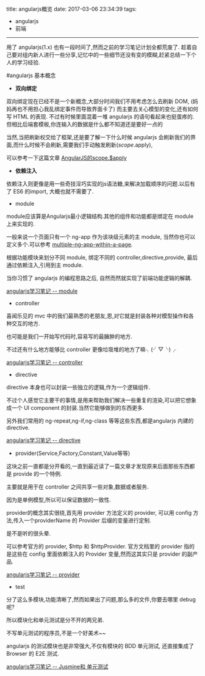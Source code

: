 title: angularjs概览
date: 2017-03-06 23:34:39
tags:
- angularjs
- 前端
---

用了 angularjs(1.x) 也有一段时间了,然而之前的学习笔记计划全都荒废了.
趁着自己要对组内新人进行一些分享,记忆中的一些细节还没有变的模糊,赶紧总结一下个人的学习经验.

<!--more-->

#angularjs 基本概念

* **双向绑定**

双向绑定现在已经不是一个新概念,大部分时间我们不用考虑怎么去刷新 DOM, (妈妈再也不用担心我乱绑定事件而导致界面卡了)
而主要去关心模型的变化,还有如何写 HTML 的表现.
不过有时候里面混着一堆 angularjs 的语句看起来也挺蛋疼的.但相比后端套模板,你连输入的数据是什么都不知道还是要好一点的

当然,当把刷新权交给了框架,还是要了解一下什么时候 angularjs 会刷新我们的界面,而什么时候不会刷新,需要我们手动触发刷新($scope.$apply),

可以参考一下这篇文章 [AngularJS的scope.$apply](http://blog.gejiawen.com/2014/07/14/usage-for-angularjs-scope-apply/)

* **依赖注入**

依赖注入则更像是用一些奇技淫巧实现的js语法糖,来解决加载顺序的问题.以后有了 ES6 的import, 大概也就不需要了.

* module

module应该算是Angularjs最小逻辑结构.其他的组件和功能都是绑定在 module 上来实现的.

一般来说一个页面只有一个 ng-app 作为该块级元素的主 module, 当然你也可以定义多个.可以参考 [multiple-ng-app-within-a-page](http://stackoverflow.com/questions/18571301/angularjs-multiple-ng-app-within-a-page).

根据功能模块来划分不同 module, 绑定不同的 controller,directive,provide, 最后通过依赖注入,引用到主 module. 

当你习惯了 angularjs 的编程思路之后, 自然而然就实现了前端功能逻辑的解耦.

[angularjs学习笔记 -- module]()

* controller

喜闻乐见的 mvc 中的我们最熟悉的老朋友,恩,对它就是封装各种对模型操作和各种交互的地方.

也可能是我们一开始写代码时,容易写的最臃肿的地方.

不过还有什么地方能够比 controller 更像垃圾堆的地方了嘛╮(╯▽╰)╭

[angularjs学习笔记 -- controller]()

* directive

directive 本身也可以封装一些独立的逻辑,作为一个逻辑组件.

不过个人感觉它主要干的事情,是用来帮助我们解决一些重复的渲染,可以把它想象成一个 UI component 的封装.当然它能够做到的东西更多.

另外我们常用的 ng-repeat,ng-if,ng-class 等等这些东西,都是angularjs 内建的 directive.

[angularjs学习笔记 -- directive]()

* provider(Service,Factory,Constant,Value等等)

这块之前一直都是分开看的,一直到最近读了一篇文章才发现原来后面那些东西都是 provide 的一个特例.

主要就是用于在 controller 之间共享一些对象,数据或者服务.

因为是单例模型,所以可以保证数据的一致性.

provider的概念其实很绕,首先用 provider 方法定义的 provider, 可以用 config 方法,传入一个providerName 的 Provider 后缀的变量进行定制.

是不是听的很头晕.

可以参考官方的 provider, $http 和 $httpProvider. 官方文档里的 provider 指的是这些在 config 里面依赖注入的 Provider 变量,然而这其实只是 provider 的副产品.

[angularjs学习笔记 -- provider]()

* test

分了这么多模块,功能清晰了,然而如果出了问题,那么多的文件,你要去哪里 debug 呢?

所以模块化和单元测试是分不开的两兄弟.

不写单元测试的程序员,不是一个好美术~~

angularjs 的测试模块也是非常强大,不仅有模块的 BDD 单元测试, 还直接集成了Browser 的 E2E 测试.

[angularjs学习笔记 -- Jusmine和 单元测试]()
























